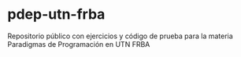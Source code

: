 # pdep-utn-frba
Repositorio público con ejercicios y código de prueba para la materia Paradigmas de Programación en UTN FRBA
